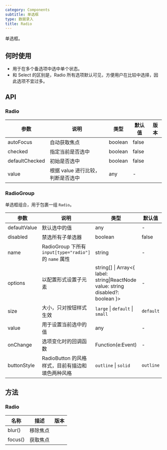 ```yaml
---
category: Components
subtitle: 单选框
type: 数据录入
title: Radio
---
```


单选框。

## 何时使用

- 用于在多个备选项中选中单个状态。
- 和 Select 的区别是，Radio 所有选项默认可见，方便用户在比较中选择，因此选项不宜过多。

## API

### Radio

| 参数           | 说明                              | 类型    | 默认值 | 版本 |
| -------------- | --------------------------------- | ------- | ------ | ---- |
| autoFocus      | 自动获取焦点                      | boolean | false  |      |
| checked        | 指定当前是否选中                  | boolean | false  |      |
| defaultChecked | 初始是否选中                      | boolean | false  |      |
| value          | 根据 value 进行比较，判断是否选中 | any     | -      |      |

### RadioGroup

单选框组合，用于包裹一组 `Radio`。

| 参数 | 说明 | 类型 | 默认值 | 版本 |
| --- | --- | --- | --- | --- |
| defaultValue | 默认选中的值 | any | - |  |
| disabled | 禁选所有子单选器 | boolean | false | 3.6.5 |
| name | RadioGroup 下所有 `input[type="radio"]` 的 `name` 属性 | string | - |  |
| options | 以配置形式设置子元素 | string\[] \| Array&lt;{ label: string\|ReactNode value: string disabled?: boolean }> | - |  |
| size | 大小，只对按钮样式生效 | `large` \| `default` \| `small` | `default` |  |
| value | 用于设置当前选中的值 | any | - |  |
| onChange | 选项变化时的回调函数 | Function(e:Event) | - |  |
| buttonStyle | RadioButton 的风格样式，目前有描边和填色两种风格 | `outline` \| `solid` | `outline` | 3.7.0 |

## 方法

### Radio

| 名称    | 描述     | 版本 |
| ------- | -------- | ---- |
| blur()  | 移除焦点 |      |
| focus() | 获取焦点 |      |
